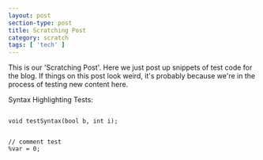 ```yaml
---
layout: post
section-type: post
title: Scratching Post
category: scratch
tags: [ 'tech' ]
---
```


This is our 'Scratching Post'. Here we just post up snippets of test code for the blog. If things on this post look weird, it's probably because we're in the process of testing new content here.

Syntax Highlighting Tests:

<pre><code class="cpp">
void testSyntax(bool b, int i);
</code></pre>

<pre><code class="cs">
// comment test
%var = 0;
</code></pre>

